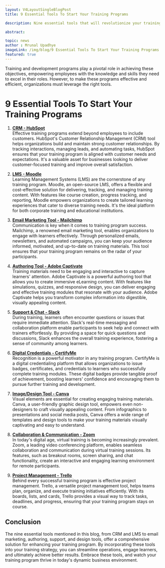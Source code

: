 ```yaml
---
layout: V4LayoutSingleBlogPost
title: 9 Essential Tools To Start Your Training Programs

description: Nine essential tools that will revolutionize your training program, from CRM and LMS to email marketing, authoring, and collaboration solutions.

abstract: 

topic: news
author : Mrunal Upadhye
imageLink: /img/blog/9 Essential Tools To Start Your Training Programs.png
featured: true
---
```


Training and development programs play a pivotal role in achieving these objectives, empowering employees with the knowledge and skills they need to excel in their roles. However, to make these programs effective and efficient, organizations must leverage the right tools.

# 9 Essential Tools To Start Your Training Programs

1. <b><u><a href="https://www.hubspot.com/">CRM - HubSpot</a></u></b><br>
Effective training programs extend beyond employees to include customers. HubSpot's Customer Relationship Management (CRM) tool helps organizations build and maintain strong customer relationships. By tracking interactions, managing leads, and automating tasks, HubSpot ensures that your training program is aligned with customer needs and expectations. It's a valuable asset for businesses looking to deliver customer-focused training and improve overall satisfaction.

1. <b><u><a href="https://moodle.org/">LMS - Moodle</a></u></b><br>
Learning Management Systems (LMS) are the cornerstone of any training program. Moodle, an open-source LMS, offers a flexible and cost-effective solution for delivering, tracking, and managing training content. With features like course creation, progress tracking, and reporting, Moodle empowers organizations to create tailored learning experiences that cater to diverse training needs. It's the ideal platform for both corporate training and educational institutions.

1. <b><u><a href="https://mailchimp.com/">Email Marketing Tool - Mailchimp</a></u></b><br>
Communication is key when it comes to training program success. Mailchimp, a renowned email marketing tool, enables organizations to engage with learners effectively. Through personalized emails, newsletters, and automated campaigns, you can keep your audience informed, motivated, and up-to-date on training materials. This tool ensures that your training program remains on the radar of your participants.

1. <b><u><a href="https://www.adobe.com/products/captivate.html">Authoring Tool - Adobe Captivate</a></u></b><br>
Training materials need to be engaging and interactive to capture learners' attention. Adobe Captivate is a powerful authoring tool that allows you to create immersive eLearning content. With features like simulations, quizzes, and responsive design, you can deliver engaging and effective training modules that resonate with your audience. Adobe Captivate helps you transform complex information into digestible, visually appealing content.

1. <b><u><a href="https://slack.com/">Support & Chat - Slack</a></u></b><br>
During training, learners often encounter questions or issues that require immediate attention. Slack's real-time messaging and collaboration platform enable participants to seek help and connect with trainers effortlessly. By providing a space for quick questions and discussions, Slack enhances the overall training experience, fostering a sense of community among learners.

1. <b><u><a href="http://certifyme.online/">Digital Credentials - CertifyMe</a></u></b><br>
Recognition is a powerful motivator in any training program. CertifyMe is a digital credentialing platform that allows organizations to issue badges, certificates, and credentials to learners who successfully complete training modules. These digital badges provide tangible proof of achievement, boosting learners' confidence and encouraging them to pursue further training and development.

1. <b><u><a href="https://www.canva.com/">Image/Design Tool - Canva</a></u></b><br>
Visual elements are essential for creating engaging training materials. Canva, a user-friendly graphic design tool, empowers even non-designers to craft visually appealing content. From infographics to presentations and social media posts, Canva offers a wide range of templates and design tools to make your training materials visually captivating and easy to understand.

1. <b><u><a href="http://zoom.us">Collaboration & Communication - Zoom</a></u></b><br>
In today's digital age, virtual training is becoming increasingly prevalent. Zoom, a leading video conferencing platform, enables seamless collaboration and communication during virtual training sessions. Its features, such as breakout rooms, screen sharing, and chat functionality, create an interactive and engaging learning environment for remote participants.

1. <b><u><a href="https://trello.com/">Project Management - Trello</a></u></b><br>
Behind every successful training program is effective project management. Trello, a versatile project management tool, helps teams plan, organize, and execute training initiatives efficiently. With its boards, lists, and cards, Trello provides a visual way to track tasks, deadlines, and progress, ensuring that your training program stays on course.

## Conclusion

The nine essential tools mentioned in this blog, from CRM and LMS to email marketing, authoring, support, and design tools, offer a comprehensive solution for enhancing your training program. By incorporating these tools into your training strategy, you can streamline operations, engage learners, and ultimately achieve better results. Embrace these tools, and watch your training program thrive in today's dynamic business environment.
